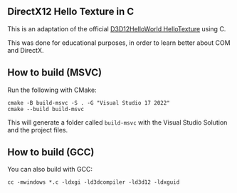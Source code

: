## DirectX12 Hello Texture in C
This is an adaptation of the official [D3D12HelloWorld HelloTexture](https://github.com/microsoft/DirectX-Graphics-Samples/tree/master/Samples/Desktop/D3D12HelloWorld/src/HelloTexture) using C.

This was done for educational purposes, in order to learn better about COM and DirectX.

## How to build (MSVC)
Run the following with CMake:

```
cmake -B build-msvc -S . -G "Visual Studio 17 2022"
cmake --build build-msvc
```

This will generate a folder called `build-msvc` with the Visual Studio Solution and the project files.

## How to build (GCC)

You can also build with GCC:

```
cc -mwindows *.c -ldxgi -ld3dcompiler -ld3d12 -ldxguid
```
